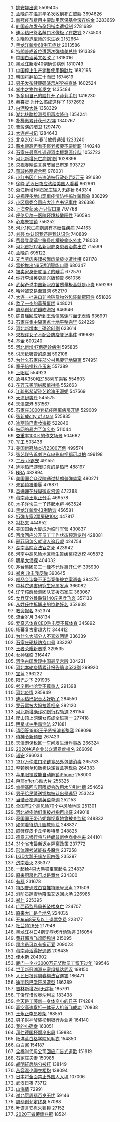 1. [姚安娜出道](https://s.weibo.com/weibo?q=%E5%A7%9A%E5%AE%89%E5%A8%9C%E5%87%BA%E9%81%93&Refer=top) 5509405
1. [孟晚舟在温哥华多次收到死亡威胁](https://s.weibo.com/weibo?q=%23%E5%AD%9F%E6%99%9A%E8%88%9F%E5%9C%A8%E6%B8%A9%E5%93%A5%E5%8D%8E%E5%A4%9A%E6%AC%A1%E6%94%B6%E5%88%B0%E6%AD%BB%E4%BA%A1%E5%A8%81%E8%83%81%23&Refer=top) 3694626
1. [新冠疫苗费用主要动用医保基金滚存结余](https://s.weibo.com/weibo?q=%23%E6%96%B0%E5%86%A0%E7%96%AB%E8%8B%97%E8%B4%B9%E7%94%A8%E4%B8%BB%E8%A6%81%E5%8A%A8%E7%94%A8%E5%8C%BB%E4%BF%9D%E5%9F%BA%E9%87%91%E6%BB%9A%E5%AD%98%E7%BB%93%E4%BD%99%23&Refer=top) 3283669
1. [韩国首尔发布孕妇指南遭抵制](https://s.weibo.com/weibo?q=%E9%9F%A9%E5%9B%BD%E9%A6%96%E5%B0%94%E5%8F%91%E5%B8%83%E5%AD%95%E5%A6%87%E6%8C%87%E5%8D%97%E9%81%AD%E6%8A%B5%E5%88%B6&Refer=top) 2781689
1. [迪丽热巴签名蘸口水像极了在数钱](https://s.weibo.com/weibo?q=%23%E8%BF%AA%E4%B8%BD%E7%83%AD%E5%B7%B4%E7%AD%BE%E5%90%8D%E8%98%B8%E5%8F%A3%E6%B0%B4%E5%83%8F%E6%9E%81%E4%BA%86%E5%9C%A8%E6%95%B0%E9%92%B1%23&Refer=top) 2774503
1. [关晓彤造型师的求生欲](https://s.weibo.com/weibo?q=%23%E5%85%B3%E6%99%93%E5%BD%A4%E9%80%A0%E5%9E%8B%E5%B8%88%E7%9A%84%E6%B1%82%E7%94%9F%E6%AC%B2%23&Refer=top) 2152664
1. [黑龙江新增68例无症状](https://s.weibo.com/weibo?q=%23%E9%BB%91%E9%BE%99%E6%B1%9F%E6%96%B0%E5%A2%9E68%E4%BE%8B%E6%97%A0%E7%97%87%E7%8A%B6%23&Refer=top) 2013586
1. [特朗普成首位遭两次弹劾美总统](https://s.weibo.com/weibo?q=%E7%89%B9%E6%9C%97%E6%99%AE%E6%88%90%E9%A6%96%E4%BD%8D%E9%81%AD%E4%B8%A4%E6%AC%A1%E5%BC%B9%E5%8A%BE%E7%BE%8E%E6%80%BB%E7%BB%9F&Refer=top) 1913329
1. [中国白酒英文名改了](https://s.weibo.com/weibo?q=%E4%B8%AD%E5%9B%BD%E7%99%BD%E9%85%92%E8%8B%B1%E6%96%87%E5%90%8D%E6%94%B9%E4%BA%86&Refer=top) 1818016
1. [黑龙江新增40例确诊病例](https://s.weibo.com/weibo?q=%23%E9%BB%91%E9%BE%99%E6%B1%9F%E6%96%B0%E5%A2%9E40%E4%BE%8B%E7%A1%AE%E8%AF%8A%E7%97%85%E4%BE%8B%23&Refer=top) 1810749
1. [中国停止生产销售使用酚酞片](https://s.weibo.com/weibo?q=%23%E4%B8%AD%E5%9B%BD%E5%81%9C%E6%AD%A2%E7%94%9F%E4%BA%A7%E9%94%80%E5%94%AE%E4%BD%BF%E7%94%A8%E9%85%9A%E9%85%9E%E7%89%87%23&Refer=top) 1682195
1. [韩国将翻拍三十而已](https://s.weibo.com/weibo?q=%23%E9%9F%A9%E5%9B%BD%E5%B0%86%E7%BF%BB%E6%8B%8D%E4%B8%89%E5%8D%81%E8%80%8C%E5%B7%B2%23&Refer=top) 1674619
1. [男子发布健康码演示APP被查处](https://s.weibo.com/weibo?q=%23%E7%94%B7%E5%AD%90%E5%8F%91%E5%B8%83%E5%81%A5%E5%BA%B7%E7%A0%81%E6%BC%94%E7%A4%BAAPP%E8%A2%AB%E6%9F%A5%E5%A4%84%23&Refer=top) 1602524
1. [掌中之物作者发文](https://s.weibo.com/weibo?q=%23%E6%8E%8C%E4%B8%AD%E4%B9%8B%E7%89%A9%E4%BD%9C%E8%80%85%E5%8F%91%E6%96%87%23&Refer=top) 1435484
1. [多多用自己的脸打开了孙莉手机](https://s.weibo.com/weibo?q=%23%E5%A4%9A%E5%A4%9A%E7%94%A8%E8%87%AA%E5%B7%B1%E7%9A%84%E8%84%B8%E6%89%93%E5%BC%80%E4%BA%86%E5%AD%99%E8%8E%89%E6%89%8B%E6%9C%BA%23&Refer=top) 1416230
1. [秦霄贤 为什么搞成这样了](https://s.weibo.com/weibo?q=%E7%A7%A6%E9%9C%84%E8%B4%A4%20%E4%B8%BA%E4%BB%80%E4%B9%88%E6%90%9E%E6%88%90%E8%BF%99%E6%A0%B7%E4%BA%86&Refer=top) 1372692
1. [白酒股大跌](https://s.weibo.com/weibo?q=%E7%99%BD%E9%85%92%E8%82%A1%E5%A4%A7%E8%B7%8C&Refer=top) 1358329
1. [湖北核酸检测费用再次降价](https://s.weibo.com/weibo?q=%23%E6%B9%96%E5%8C%97%E6%A0%B8%E9%85%B8%E6%A3%80%E6%B5%8B%E8%B4%B9%E7%94%A8%E5%86%8D%E6%AC%A1%E9%99%8D%E4%BB%B7%23&Refer=top) 1354241
1. [朴槿惠累计获刑22年](https://s.weibo.com/weibo?q=%E6%9C%B4%E6%A7%BF%E6%83%A0%E7%B4%AF%E8%AE%A1%E8%8E%B7%E5%88%9122%E5%B9%B4&Refer=top) 1340767
1. [曹骏演的暗卫](https://s.weibo.com/weibo?q=%23%E6%9B%B9%E9%AA%8F%E6%BC%94%E7%9A%84%E6%9A%97%E5%8D%AB%23&Refer=top) 1297470
1. [大连卢书记](https://s.weibo.com/weibo?q=%E5%A4%A7%E8%BF%9E%E5%8D%A2%E4%B9%A6%E8%AE%B0&Refer=top) 1284643
1. [北京2021年春节放假通知](https://s.weibo.com/weibo?q=%23%E5%8C%97%E4%BA%AC2021%E5%B9%B4%E6%98%A5%E8%8A%82%E6%94%BE%E5%81%87%E9%80%9A%E7%9F%A5%23&Refer=top) 1223240
1. [薪水很高但看不惯老板要不要辞职](https://s.weibo.com/weibo?q=%23%E8%96%AA%E6%B0%B4%E5%BE%88%E9%AB%98%E4%BD%86%E7%9C%8B%E4%B8%8D%E6%83%AF%E8%80%81%E6%9D%BF%E8%A6%81%E4%B8%8D%E8%A6%81%E8%BE%9E%E8%81%8C%23&Refer=top) 1140248
1. [石家庄最高礼遇迎河南援冀医疗队](https://s.weibo.com/weibo?q=%23%E7%9F%B3%E5%AE%B6%E5%BA%84%E6%9C%80%E9%AB%98%E7%A4%BC%E9%81%87%E8%BF%8E%E6%B2%B3%E5%8D%97%E6%8F%B4%E5%86%80%E5%8C%BB%E7%96%97%E9%98%9F%23&Refer=top) 1053723
1. [河北新增死亡病例1例](https://s.weibo.com/weibo?q=%23%E6%B2%B3%E5%8C%97%E6%96%B0%E5%A2%9E%E6%AD%BB%E4%BA%A1%E7%97%85%E4%BE%8B1%E4%BE%8B%23&Refer=top) 1028396
1. [央视春晚语言类节目已审定](https://s.weibo.com/weibo?q=%23%E5%A4%AE%E8%A7%86%E6%98%A5%E6%99%9A%E8%AF%AD%E8%A8%80%E7%B1%BB%E8%8A%82%E7%9B%AE%E5%B7%B2%E5%AE%A1%E5%AE%9A%23&Refer=top) 993727
1. [董璇佟丽娅合照](https://s.weibo.com/weibo?q=%23%E8%91%A3%E7%92%87%E4%BD%9F%E4%B8%BD%E5%A8%85%E5%90%88%E7%85%A7%23&Refer=top) 976031
1. [小红书因广告违法被行政处罚2万元](https://s.weibo.com/weibo?q=%E5%B0%8F%E7%BA%A2%E4%B9%A6%E5%9B%A0%E5%B9%BF%E5%91%8A%E8%BF%9D%E6%B3%95%E8%A2%AB%E8%A1%8C%E6%94%BF%E5%A4%84%E7%BD%9A2%E4%B8%87%E5%85%83&Refer=top) 891680
1. [徐峥 武汉日夜应该给美国人看看](https://s.weibo.com/weibo?q=%E5%BE%90%E5%B3%A5%20%E6%AD%A6%E6%B1%89%E6%97%A5%E5%A4%9C%E5%BA%94%E8%AF%A5%E7%BB%99%E7%BE%8E%E5%9B%BD%E4%BA%BA%E7%9C%8B%E7%9C%8B&Refer=top) 862961
1. [浙江新增1例石家庄输入无症状](https://s.weibo.com/weibo?q=%23%E6%B5%99%E6%B1%9F%E6%96%B0%E5%A2%9E1%E4%BE%8B%E7%9F%B3%E5%AE%B6%E5%BA%84%E8%BE%93%E5%85%A5%E6%97%A0%E7%97%87%E7%8A%B6%23&Refer=top) 843314
1. [央视评多地出现借疫情防控搞诈骗现象](https://s.weibo.com/weibo?q=%23%E5%A4%AE%E8%A7%86%E8%AF%84%E5%A4%9A%E5%9C%B0%E5%87%BA%E7%8E%B0%E5%80%9F%E7%96%AB%E6%83%85%E9%98%B2%E6%8E%A7%E6%90%9E%E8%AF%88%E9%AA%97%E7%8E%B0%E8%B1%A1%23&Refer=top) 838299
1. [小区居委会回应大连卢书记事件](https://s.weibo.com/weibo?q=%23%E5%B0%8F%E5%8C%BA%E5%B1%85%E5%A7%94%E4%BC%9A%E5%9B%9E%E5%BA%94%E5%A4%A7%E8%BF%9E%E5%8D%A2%E4%B9%A6%E8%AE%B0%E4%BA%8B%E4%BB%B6%23&Refer=top) 826386
1. [上海查获55万只假口罩](https://s.weibo.com/weibo?q=%23%E4%B8%8A%E6%B5%B7%E6%9F%A5%E8%8E%B755%E4%B8%87%E5%8F%AA%E5%81%87%E5%8F%A3%E7%BD%A9%23&Refer=top) 797768
1. [呼伦贝尔一医院环境核酸阳性](https://s.weibo.com/weibo?q=%23%E5%91%BC%E4%BC%A6%E8%B4%9D%E5%B0%94%E4%B8%80%E5%8C%BB%E9%99%A2%E7%8E%AF%E5%A2%83%E6%A0%B8%E9%85%B8%E9%98%B3%E6%80%A7%23&Refer=top) 760594
1. [心疼朱锁锁](https://s.weibo.com/weibo?q=%E5%BF%83%E7%96%BC%E6%9C%B1%E9%94%81%E9%94%81&Refer=top) 756252
1. [河北1死亡病例患有基础性疾病](https://s.weibo.com/weibo?q=%23%E6%B2%B3%E5%8C%971%E6%AD%BB%E4%BA%A1%E7%97%85%E4%BE%8B%E6%82%A3%E6%9C%89%E5%9F%BA%E7%A1%80%E6%80%A7%E7%96%BE%E7%97%85%23&Refer=top) 744163
1. [刘芸 你认识我还是我认识你](https://s.weibo.com/weibo?q=%E5%88%98%E8%8A%B8%20%E4%BD%A0%E8%AE%A4%E8%AF%86%E6%88%91%E8%BF%98%E6%98%AF%E6%88%91%E8%AE%A4%E8%AF%86%E4%BD%A0&Refer=top) 740889
1. [费曼登吴镇宇账号吐槽被偷吃外卖](https://s.weibo.com/weibo?q=%23%E8%B4%B9%E6%9B%BC%E7%99%BB%E5%90%B4%E9%95%87%E5%AE%87%E8%B4%A6%E5%8F%B7%E5%90%90%E6%A7%BD%E8%A2%AB%E5%81%B7%E5%90%83%E5%A4%96%E5%8D%96%23&Refer=top) 718003
1. [河北首批12名新冠肺炎患者治愈出院](https://s.weibo.com/weibo?q=%23%E6%B2%B3%E5%8C%97%E9%A6%96%E6%89%B912%E5%90%8D%E6%96%B0%E5%86%A0%E8%82%BA%E7%82%8E%E6%82%A3%E8%80%85%E6%B2%BB%E6%84%88%E5%87%BA%E9%99%A2%23&Refer=top) 715599
1. [孟晚舟](https://s.weibo.com/weibo?q=%E5%AD%9F%E6%99%9A%E8%88%9F&Refer=top) 695122
1. [麦当劳肉夹馍被曝肉量极少遭吐嘈](https://s.weibo.com/weibo?q=%23%E9%BA%A6%E5%BD%93%E5%8A%B3%E8%82%89%E5%A4%B9%E9%A6%8D%E8%A2%AB%E6%9B%9D%E8%82%89%E9%87%8F%E6%9E%81%E5%B0%91%E9%81%AD%E5%90%90%E5%98%88%23&Refer=top) 691178
1. [雷蛇推出N95透明智能口罩](https://s.weibo.com/weibo?q=%E9%9B%B7%E8%9B%87%E6%8E%A8%E5%87%BAN95%E9%80%8F%E6%98%8E%E6%99%BA%E8%83%BD%E5%8F%A3%E7%BD%A9&Refer=top) 680347
1. [被卖家身份耽误了的辩手](https://s.weibo.com/weibo?q=%E8%A2%AB%E5%8D%96%E5%AE%B6%E8%BA%AB%E4%BB%BD%E8%80%BD%E8%AF%AF%E4%BA%86%E7%9A%84%E8%BE%A9%E6%89%8B&Refer=top) 672570
1. [你好李焕英更高兴版预告](https://s.weibo.com/weibo?q=%23%E4%BD%A0%E5%A5%BD%E6%9D%8E%E7%84%95%E8%8B%B1%E6%9B%B4%E9%AB%98%E5%85%B4%E7%89%88%E9%A2%84%E5%91%8A%23&Refer=top) 661036
1. [武契奇说中国新冠疫苗质量极高就是小贵](https://s.weibo.com/weibo?q=%23%E6%AD%A6%E5%A5%91%E5%A5%87%E8%AF%B4%E4%B8%AD%E5%9B%BD%E6%96%B0%E5%86%A0%E7%96%AB%E8%8B%97%E8%B4%A8%E9%87%8F%E6%9E%81%E9%AB%98%E5%B0%B1%E6%98%AF%E5%B0%8F%E8%B4%B5%23&Refer=top) 659299
1. [哈登被交易至篮网](https://s.weibo.com/weibo?q=%23%E5%93%88%E7%99%BB%E8%A2%AB%E4%BA%A4%E6%98%93%E8%87%B3%E7%AF%AE%E7%BD%91%23&Refer=top) 652170
1. [大连一批进口非冷链货物外包装新冠阳性](https://s.weibo.com/weibo?q=%E5%A4%A7%E8%BF%9E%E4%B8%80%E6%89%B9%E8%BF%9B%E5%8F%A3%E9%9D%9E%E5%86%B7%E9%93%BE%E8%B4%A7%E7%89%A9%E5%A4%96%E5%8C%85%E8%A3%85%E6%96%B0%E5%86%A0%E9%98%B3%E6%80%A7&Refer=top) 651826
1. [熬了一夜的草莓蛋糕](https://s.weibo.com/weibo?q=%23%E7%86%AC%E4%BA%86%E4%B8%80%E5%A4%9C%E7%9A%84%E8%8D%89%E8%8E%93%E8%9B%8B%E7%B3%95%23&Refer=top) 648021
1. [周翡谢允花瓣吻海报](https://s.weibo.com/weibo?q=%23%E5%91%A8%E7%BF%A1%E8%B0%A2%E5%85%81%E8%8A%B1%E7%93%A3%E5%90%BB%E6%B5%B7%E6%8A%A5%23&Refer=top) 646946
1. [陈自瑶回应听到王浩信感谢时面无表情](https://s.weibo.com/weibo?q=%23%E9%99%88%E8%87%AA%E7%91%B6%E5%9B%9E%E5%BA%94%E5%90%AC%E5%88%B0%E7%8E%8B%E6%B5%A9%E4%BF%A1%E6%84%9F%E8%B0%A2%E6%97%B6%E9%9D%A2%E6%97%A0%E8%A1%A8%E6%83%85%23&Refer=top) 636991
1. [石家庄集中隔离点土地平整完毕](https://s.weibo.com/weibo?q=%23%E7%9F%B3%E5%AE%B6%E5%BA%84%E9%9B%86%E4%B8%AD%E9%9A%94%E7%A6%BB%E7%82%B9%E5%9C%9F%E5%9C%B0%E5%B9%B3%E6%95%B4%E5%AE%8C%E6%AF%95%23&Refer=top) 624229
1. [河北新增本土确诊81例](https://s.weibo.com/weibo?q=%23%E6%B2%B3%E5%8C%97%E6%96%B0%E5%A2%9E%E6%9C%AC%E5%9C%9F%E7%A1%AE%E8%AF%8A81%E4%BE%8B%23&Refer=top) 623614
1. [央视评女子不配合防疫登记事件](https://s.weibo.com/weibo?q=%23%E5%A4%AE%E8%A7%86%E8%AF%84%E5%A5%B3%E5%AD%90%E4%B8%8D%E9%85%8D%E5%90%88%E9%98%B2%E7%96%AB%E7%99%BB%E8%AE%B0%E4%BA%8B%E4%BB%B6%23&Refer=top) 619689
1. [基金](https://s.weibo.com/weibo?q=%23%E5%9F%BA%E9%87%91%23&Refer=top) 600240
1. [河北新增47例确诊病例](https://s.weibo.com/weibo?q=%23%E6%B2%B3%E5%8C%97%E6%96%B0%E5%A2%9E47%E4%BE%8B%E7%A1%AE%E8%AF%8A%E7%97%85%E4%BE%8B%23&Refer=top) 595835
1. [讨厌纸吸管的原因](https://s.weibo.com/weibo?q=%23%E8%AE%A8%E5%8E%8C%E7%BA%B8%E5%90%B8%E7%AE%A1%E7%9A%84%E5%8E%9F%E5%9B%A0%23&Refer=top) 592108
1. [为什么石家庄部分村民要异地隔离](https://s.weibo.com/weibo?q=%23%E4%B8%BA%E4%BB%80%E4%B9%88%E7%9F%B3%E5%AE%B6%E5%BA%84%E9%83%A8%E5%88%86%E6%9D%91%E6%B0%91%E8%A6%81%E5%BC%82%E5%9C%B0%E9%9A%94%E7%A6%BB%23&Refer=top) 574951
1. [章子怡撞衫花玉米](https://s.weibo.com/weibo?q=%23%E7%AB%A0%E5%AD%90%E6%80%A1%E6%92%9E%E8%A1%AB%E8%8A%B1%E7%8E%89%E7%B1%B3%23&Refer=top) 557389
1. [上阳赋](https://s.weibo.com/weibo?q=%E4%B8%8A%E9%98%B3%E8%B5%8B&Refer=top) 554923
1. [急寻K350和Z158列车乘客](https://s.weibo.com/weibo?q=%23%E6%80%A5%E5%AF%BBK350%E5%92%8CZ158%E5%88%97%E8%BD%A6%E4%B9%98%E5%AE%A2%23&Refer=top) 554603
1. [花万元买羽绒服值得吗](https://s.weibo.com/weibo?q=%23%E8%8A%B1%E4%B8%87%E5%85%83%E4%B9%B0%E7%BE%BD%E7%BB%92%E6%9C%8D%E5%80%BC%E5%BE%97%E5%90%97%23&Refer=top) 552663
1. [江疏影希望孙艺珍演王漫妮](https://s.weibo.com/weibo?q=%23%E6%B1%9F%E7%96%8F%E5%BD%B1%E5%B8%8C%E6%9C%9B%E5%AD%99%E8%89%BA%E7%8F%8D%E6%BC%94%E7%8E%8B%E6%BC%AB%E5%A6%AE%23&Refer=top) 547569
1. [天津伊势丹](https://s.weibo.com/weibo?q=%E5%A4%A9%E6%B4%A5%E4%BC%8A%E5%8A%BF%E4%B8%B9&Refer=top) 545575
1. [天津空港](https://s.weibo.com/weibo?q=%E5%A4%A9%E6%B4%A5%E7%A9%BA%E6%B8%AF&Refer=top) 531567
1. [石家庄3000套抗疫隔离病房开建](https://s.weibo.com/weibo?q=%E7%9F%B3%E5%AE%B6%E5%BA%843000%E5%A5%97%E6%8A%97%E7%96%AB%E9%9A%94%E7%A6%BB%E7%97%85%E6%88%BF%E5%BC%80%E5%BB%BA&Refer=top) 529009
1. [张新成city of stars](https://s.weibo.com/weibo?q=%E5%BC%A0%E6%96%B0%E6%88%90city%20of%20stars&Refer=top) 525835
1. [迪丽热巴素妆海报](https://s.weibo.com/weibo?q=%23%E8%BF%AA%E4%B8%BD%E7%83%AD%E5%B7%B4%E7%B4%A0%E5%A6%86%E6%B5%B7%E6%8A%A5%23&Refer=top) 522840
1. [被网络暴力了怎么办](https://s.weibo.com/weibo?q=%23%E8%A2%AB%E7%BD%91%E7%BB%9C%E6%9A%B4%E5%8A%9B%E4%BA%86%E6%80%8E%E4%B9%88%E5%8A%9E%23&Refer=top) 511044
1. [查重率100%的作文场景](https://s.weibo.com/weibo?q=%23%E6%9F%A5%E9%87%8D%E7%8E%87100%25%E7%9A%84%E4%BD%9C%E6%96%87%E5%9C%BA%E6%99%AF%23&Refer=top) 504662
1. [军工](https://s.weibo.com/weibo?q=%E5%86%9B%E5%B7%A5&Refer=top) 503436
1. [美国新冠肺炎近2300万例](https://s.weibo.com/weibo?q=%23%E7%BE%8E%E5%9B%BD%E6%96%B0%E5%86%A0%E8%82%BA%E7%82%8E%E8%BF%912300%E4%B8%87%E4%BE%8B%23&Refer=top) 499574
1. [张艺谋告诉刘浩存电影电视都可以拍](https://s.weibo.com/weibo?q=%E5%BC%A0%E8%89%BA%E8%B0%8B%E5%91%8A%E8%AF%89%E5%88%98%E6%B5%A9%E5%AD%98%E7%94%B5%E5%BD%B1%E7%94%B5%E8%A7%86%E9%83%BD%E5%8F%AF%E4%BB%A5%E6%8B%8D&Refer=top) 499198
1. [二辰 小霸宠](https://s.weibo.com/weibo?q=%E4%BA%8C%E8%BE%B0%20%E5%B0%8F%E9%9C%B8%E5%AE%A0&Refer=top) 491551
1. [迪丽热巴游戏ID真的是热巴](https://s.weibo.com/weibo?q=%E8%BF%AA%E4%B8%BD%E7%83%AD%E5%B7%B4%E6%B8%B8%E6%88%8FID%E7%9C%9F%E7%9A%84%E6%98%AF%E7%83%AD%E5%B7%B4&Refer=top) 488197
1. [NBA](https://s.weibo.com/weibo?q=NBA&Refer=top) 482894
1. [美国国会众议院通过特朗普弹劾案](https://s.weibo.com/weibo?q=%23%E7%BE%8E%E5%9B%BD%E5%9B%BD%E4%BC%9A%E4%BC%97%E8%AE%AE%E9%99%A2%E9%80%9A%E8%BF%87%E7%89%B9%E6%9C%97%E6%99%AE%E5%BC%B9%E5%8A%BE%E6%A1%88%23&Refer=top) 480271
1. [朱锁锁被羞辱](https://s.weibo.com/weibo?q=%E6%9C%B1%E9%94%81%E9%94%81%E8%A2%AB%E7%BE%9E%E8%BE%B1&Refer=top) 476871
1. [袁姗姗在线卑微求资源](https://s.weibo.com/weibo?q=%23%E8%A2%81%E5%A7%97%E5%A7%97%E5%9C%A8%E7%BA%BF%E5%8D%91%E5%BE%AE%E6%B1%82%E8%B5%84%E6%BA%90%23&Refer=top) 472368
1. [蒋南孙王永正分手](https://s.weibo.com/weibo?q=%23%E8%92%8B%E5%8D%97%E5%AD%99%E7%8E%8B%E6%B0%B8%E6%AD%A3%E5%88%86%E6%89%8B%23&Refer=top) 469578
1. [木子洋快三十了还起水痘](https://s.weibo.com/weibo?q=%23%E6%9C%A8%E5%AD%90%E6%B4%8B%E5%BF%AB%E4%B8%89%E5%8D%81%E4%BA%86%E8%BF%98%E8%B5%B7%E6%B0%B4%E7%97%98%23&Refer=top) 463524
1. [黑龙江新增43例确诊](https://s.weibo.com/weibo?q=%23%E9%BB%91%E9%BE%99%E6%B1%9F%E6%96%B0%E5%A2%9E43%E4%BE%8B%E7%A1%AE%E8%AF%8A%23&Refer=top) 456581
1. [拆弹专家2票房破10亿](https://s.weibo.com/weibo?q=%23%E6%8B%86%E5%BC%B9%E4%B8%93%E5%AE%B62%E7%A5%A8%E6%88%BF%E7%A0%B410%E4%BA%BF%23&Refer=top) 447817
1. [衬衫夹](https://s.weibo.com/weibo?q=%E8%A1%AC%E8%A1%AB%E5%A4%B9&Refer=top) 444952
1. [美国国会大厦成为临时军营](https://s.weibo.com/weibo?q=%23%E7%BE%8E%E5%9B%BD%E5%9B%BD%E4%BC%9A%E5%A4%A7%E5%8E%A6%E6%88%90%E4%B8%BA%E4%B8%B4%E6%97%B6%E5%86%9B%E8%90%A5%23&Refer=top) 430837
1. [百度回应公开员工工作状态预测专利](https://s.weibo.com/weibo?q=%23%E7%99%BE%E5%BA%A6%E5%9B%9E%E5%BA%94%E5%85%AC%E5%BC%80%E5%91%98%E5%B7%A5%E5%B7%A5%E4%BD%9C%E7%8A%B6%E6%80%81%E9%A2%84%E6%B5%8B%E4%B8%93%E5%88%A9%23&Refer=top) 428081
1. [邢菲问怎么就没人追我呢](https://s.weibo.com/weibo?q=%23%E9%82%A2%E8%8F%B2%E9%97%AE%E6%80%8E%E4%B9%88%E5%B0%B1%E6%B2%A1%E4%BA%BA%E8%BF%BD%E6%88%91%E5%91%A2%23&Refer=top) 424754
1. [湖南高院女法官之死](https://s.weibo.com/weibo?q=%23%E6%B9%96%E5%8D%97%E9%AB%98%E9%99%A2%E5%A5%B3%E6%B3%95%E5%AE%98%E4%B9%8B%E6%AD%BB%23&Refer=top) 423942
1. [河南中高风险地区师生暂缓离校返校](https://s.weibo.com/weibo?q=%E6%B2%B3%E5%8D%97%E4%B8%AD%E9%AB%98%E9%A3%8E%E9%99%A9%E5%9C%B0%E5%8C%BA%E5%B8%88%E7%94%9F%E6%9A%82%E7%BC%93%E7%A6%BB%E6%A0%A1%E8%BF%94%E6%A0%A1&Refer=top) 405872
1. [明星大侦探](https://s.weibo.com/weibo?q=%E6%98%8E%E6%98%9F%E5%A4%A7%E4%BE%A6%E6%8E%A2&Refer=top) 404032
1. [茅台集团员工一律不允许离开仁怀](https://s.weibo.com/weibo?q=%23%E8%8C%85%E5%8F%B0%E9%9B%86%E5%9B%A2%E5%91%98%E5%B7%A5%E4%B8%80%E5%BE%8B%E4%B8%8D%E5%85%81%E8%AE%B8%E7%A6%BB%E5%BC%80%E4%BB%81%E6%80%80%23&Refer=top) 395930
1. [郑爽 攻击我反弹](https://s.weibo.com/weibo?q=%E9%83%91%E7%88%BD%20%E6%94%BB%E5%87%BB%E6%88%91%E5%8F%8D%E5%BC%B9&Refer=top) 390645
1. [唯品会涉嫌不正当竞争被立案调查](https://s.weibo.com/weibo?q=%23%E5%94%AF%E5%93%81%E4%BC%9A%E6%B6%89%E5%AB%8C%E4%B8%8D%E6%AD%A3%E5%BD%93%E7%AB%9E%E4%BA%89%E8%A2%AB%E7%AB%8B%E6%A1%88%E8%B0%83%E6%9F%A5%23&Refer=top) 384275
1. [中科院遇害研究生家属发声](https://s.weibo.com/weibo?q=%E4%B8%AD%E7%A7%91%E9%99%A2%E9%81%87%E5%AE%B3%E7%A0%94%E7%A9%B6%E7%94%9F%E5%AE%B6%E5%B1%9E%E5%8F%91%E5%A3%B0&Refer=top) 366082
1. [辽宁核酸检测团队支援石家庄](https://s.weibo.com/weibo?q=%23%E8%BE%BD%E5%AE%81%E6%A0%B8%E9%85%B8%E6%A3%80%E6%B5%8B%E5%9B%A2%E9%98%9F%E6%94%AF%E6%8F%B4%E7%9F%B3%E5%AE%B6%E5%BA%84%23&Refer=top) 363067
1. [女兵穿外骨骼背140斤男兵飞奔](https://s.weibo.com/weibo?q=%E5%A5%B3%E5%85%B5%E7%A9%BF%E5%A4%96%E9%AA%A8%E9%AA%BC%E8%83%8C140%E6%96%A4%E7%94%B7%E5%85%B5%E9%A3%9E%E5%A5%94&Refer=top) 357133
1. [从姓氏中拆解出的惊艳好名](https://s.weibo.com/weibo?q=%23%E4%BB%8E%E5%A7%93%E6%B0%8F%E4%B8%AD%E6%8B%86%E8%A7%A3%E5%87%BA%E7%9A%84%E6%83%8A%E8%89%B3%E5%A5%BD%E5%90%8D%23&Refer=top) 352608
1. [教资报名](https://s.weibo.com/weibo?q=%E6%95%99%E8%B5%84%E6%8A%A5%E5%90%8D&Refer=top) 352374
1. [流金岁月](https://s.weibo.com/weibo?q=%E6%B5%81%E9%87%91%E5%B2%81%E6%9C%88&Refer=top) 348134
1. [爱奇艺体育CEO称电竞不算体育](https://s.weibo.com/weibo?q=%23%E7%88%B1%E5%A5%87%E8%89%BA%E4%BD%93%E8%82%B2CEO%E7%A7%B0%E7%94%B5%E7%AB%9E%E4%B8%8D%E7%AE%97%E4%BD%93%E8%82%B2%23&Refer=top) 345892
1. [杨幂复古童趣大片](https://s.weibo.com/weibo?q=%23%E6%9D%A8%E5%B9%82%E5%A4%8D%E5%8F%A4%E7%AB%A5%E8%B6%A3%E5%A4%A7%E7%89%87%23&Refer=top) 344412
1. [为什么大部分人不喜欢团建](https://s.weibo.com/weibo?q=%23%E4%B8%BA%E4%BB%80%E4%B9%88%E5%A4%A7%E9%83%A8%E5%88%86%E4%BA%BA%E4%B8%8D%E5%96%9C%E6%AC%A2%E5%9B%A2%E5%BB%BA%23&Refer=top) 336339
1. [石家庄硬核防疫口号](https://s.weibo.com/weibo?q=%E7%9F%B3%E5%AE%B6%E5%BA%84%E7%A1%AC%E6%A0%B8%E9%98%B2%E7%96%AB%E5%8F%A3%E5%8F%B7&Refer=top) 333297
1. [王者荣耀新赛季](https://s.weibo.com/weibo?q=%E7%8E%8B%E8%80%85%E8%8D%A3%E8%80%80%E6%96%B0%E8%B5%9B%E5%AD%A3&Refer=top) 329535
1. [女神降临](https://s.weibo.com/weibo?q=%E5%A5%B3%E7%A5%9E%E9%99%8D%E4%B8%B4&Refer=top) 316447
1. [河洛古国发现中国最早宫殿](https://s.weibo.com/weibo?q=%E6%B2%B3%E6%B4%9B%E5%8F%A4%E5%9B%BD%E5%8F%91%E7%8E%B0%E4%B8%AD%E5%9B%BD%E6%9C%80%E6%97%A9%E5%AE%AB%E6%AE%BF&Refer=top) 304231
1. [河北本轮疫情累计报告确诊523例](https://s.weibo.com/weibo?q=%23%E6%B2%B3%E5%8C%97%E6%9C%AC%E8%BD%AE%E7%96%AB%E6%83%85%E7%B4%AF%E8%AE%A1%E6%8A%A5%E5%91%8A%E7%A1%AE%E8%AF%8A523%E4%BE%8B%23&Refer=top) 299920
1. [宝蓝](https://s.weibo.com/weibo?q=%E5%AE%9D%E8%93%9D&Refer=top) 296222
1. [阳光之下](https://s.weibo.com/weibo?q=%E9%98%B3%E5%85%89%E4%B9%8B%E4%B8%8B&Refer=top) 291935
1. [考辛斯批哈登不尊重人](https://s.weibo.com/weibo?q=%E8%80%83%E8%BE%9B%E6%96%AF%E6%89%B9%E5%93%88%E7%99%BB%E4%B8%8D%E5%B0%8A%E9%87%8D%E4%BA%BA&Refer=top) 291398
1. [河北疫情](https://s.weibo.com/weibo?q=%E6%B2%B3%E5%8C%97%E7%96%AB%E6%83%85&Refer=top) 285949
1. [迪丽热巴配音太好听了](https://s.weibo.com/weibo?q=%23%E8%BF%AA%E4%B8%BD%E7%83%AD%E5%B7%B4%E9%85%8D%E9%9F%B3%E5%A4%AA%E5%A5%BD%E5%90%AC%E4%BA%86%23&Refer=top) 284550
1. [罗云熙被大妈拉着相亲](https://s.weibo.com/weibo?q=%23%E7%BD%97%E4%BA%91%E7%86%99%E8%A2%AB%E5%A4%A7%E5%A6%88%E6%8B%89%E7%9D%80%E7%9B%B8%E4%BA%B2%23&Refer=top) 282120
1. [河北新增确诊81例行程轨迹](https://s.weibo.com/weibo?q=%23%E6%B2%B3%E5%8C%97%E6%96%B0%E5%A2%9E%E7%A1%AE%E8%AF%8A81%E4%BE%8B%E8%A1%8C%E7%A8%8B%E8%BD%A8%E8%BF%B9%23&Refer=top) 281154
1. [爬山顶上网课女孩成全班第一](https://s.weibo.com/weibo?q=%E7%88%AC%E5%B1%B1%E9%A1%B6%E4%B8%8A%E7%BD%91%E8%AF%BE%E5%A5%B3%E5%AD%A9%E6%88%90%E5%85%A8%E7%8F%AD%E7%AC%AC%E4%B8%80&Refer=top) 277418
1. [明星式护手霜涂法](https://s.weibo.com/weibo?q=%23%E6%98%8E%E6%98%9F%E5%BC%8F%E6%8A%A4%E6%89%8B%E9%9C%9C%E6%B6%82%E6%B3%95%23&Refer=top) 271881
1. [请回答1988王子贤扮演者整容](https://s.weibo.com/weibo?q=%23%E8%AF%B7%E5%9B%9E%E7%AD%941988%E7%8E%8B%E5%AD%90%E8%B4%A4%E6%89%AE%E6%BC%94%E8%80%85%E6%95%B4%E5%AE%B9%23&Refer=top) 268099
1. [侍神令新预告](https://s.weibo.com/weibo?q=%23%E4%BE%8D%E7%A5%9E%E4%BB%A4%E6%96%B0%E9%A2%84%E5%91%8A%23&Refer=top) 267423
1. [天津港保税区一车间发生爆炸事故](https://s.weibo.com/weibo?q=%E5%A4%A9%E6%B4%A5%E6%B8%AF%E4%BF%9D%E7%A8%8E%E5%8C%BA%E4%B8%80%E8%BD%A6%E9%97%B4%E5%8F%91%E7%94%9F%E7%88%86%E7%82%B8%E4%BA%8B%E6%95%85&Refer=top) 266324
1. [2020快递企业公众满意度排名](https://s.weibo.com/weibo?q=%232020%E5%BF%AB%E9%80%92%E4%BC%81%E4%B8%9A%E5%85%AC%E4%BC%97%E6%BB%A1%E6%84%8F%E5%BA%A6%E6%8E%92%E5%90%8D%23&Refer=top) 266096
1. [诺安](https://s.weibo.com/weibo?q=%E8%AF%BA%E5%AE%89&Refer=top) 266034
1. [1317万件进口冷链食品外包装消毒](https://s.weibo.com/weibo?q=1317%E4%B8%87%E4%BB%B6%E8%BF%9B%E5%8F%A3%E5%86%B7%E9%93%BE%E9%A3%9F%E5%93%81%E5%A4%96%E5%8C%85%E8%A3%85%E6%B6%88%E6%AF%92&Refer=top) 265733
1. [整顿刷单和贩卖快递盲盒等现象](https://s.weibo.com/weibo?q=%E6%95%B4%E9%A1%BF%E5%88%B7%E5%8D%95%E5%92%8C%E8%B4%A9%E5%8D%96%E5%BF%AB%E9%80%92%E7%9B%B2%E7%9B%92%E7%AD%89%E7%8E%B0%E8%B1%A1&Refer=top) 264383
1. [苹果眼镜或能自动解锁iPhone](https://s.weibo.com/weibo?q=%E8%8B%B9%E6%9E%9C%E7%9C%BC%E9%95%9C%E6%88%96%E8%83%BD%E8%87%AA%E5%8A%A8%E8%A7%A3%E9%94%81iPhone&Refer=top) 258000
1. [芭莎offer心动大片](https://s.weibo.com/weibo?q=%E8%8A%AD%E8%8E%8Eoffer%E5%BF%83%E5%8A%A8%E5%A4%A7%E7%89%87&Refer=top) 255325
1. [肯德基回应因限塑令改用木勺引吐槽](https://s.weibo.com/weibo?q=%23%E8%82%AF%E5%BE%B7%E5%9F%BA%E5%9B%9E%E5%BA%94%E5%9B%A0%E9%99%90%E5%A1%91%E4%BB%A4%E6%94%B9%E7%94%A8%E6%9C%A8%E5%8B%BA%E5%BC%95%E5%90%90%E6%A7%BD%23&Refer=top) 254659
1. [男子给民警送锦旗被认出是逃犯](https://s.weibo.com/weibo?q=%23%E7%94%B7%E5%AD%90%E7%BB%99%E6%B0%91%E8%AD%A6%E9%80%81%E9%94%A6%E6%97%97%E8%A2%AB%E8%AE%A4%E5%87%BA%E6%98%AF%E9%80%83%E7%8A%AF%23&Refer=top) 253243
1. [当谐音梗遇到英语单词](https://s.weibo.com/weibo?q=%23%E5%BD%93%E8%B0%90%E9%9F%B3%E6%A2%97%E9%81%87%E5%88%B0%E8%8B%B1%E8%AF%AD%E5%8D%95%E8%AF%8D%23&Refer=top) 252153
1. [全国有2个高风险70个中风险地区](https://s.weibo.com/weibo?q=%23%E5%85%A8%E5%9B%BD%E6%9C%892%E4%B8%AA%E9%AB%98%E9%A3%8E%E9%99%A970%E4%B8%AA%E4%B8%AD%E9%A3%8E%E9%99%A9%E5%9C%B0%E5%8C%BA%23&Refer=top) 251301
1. [河北战疫他们重披战袍再出征](https://s.weibo.com/weibo?q=%23%E6%B2%B3%E5%8C%97%E6%88%98%E7%96%AB%E4%BB%96%E4%BB%AC%E9%87%8D%E6%8A%AB%E6%88%98%E8%A2%8D%E5%86%8D%E5%87%BA%E5%BE%81%23&Refer=top) 249018
1. [泰国国王带诗妮娜视察她曾被关监狱](https://s.weibo.com/weibo?q=%23%E6%B3%B0%E5%9B%BD%E5%9B%BD%E7%8E%8B%E5%B8%A6%E8%AF%97%E5%A6%AE%E5%A8%9C%E8%A7%86%E5%AF%9F%E5%A5%B9%E6%9B%BE%E8%A2%AB%E5%85%B3%E7%9B%91%E7%8B%B1%23&Refer=top) 248832
1. [如何看待幼儿园教师荒](https://s.weibo.com/weibo?q=%23%E5%A6%82%E4%BD%95%E7%9C%8B%E5%BE%85%E5%B9%BC%E5%84%BF%E5%9B%AD%E6%95%99%E5%B8%88%E8%8D%92%23&Refer=top) 248827
1. [戚薇穿皮卡丘学奥特曼](https://s.weibo.com/weibo?q=%23%E6%88%9A%E8%96%87%E7%A9%BF%E7%9A%AE%E5%8D%A1%E4%B8%98%E5%AD%A6%E5%A5%A5%E7%89%B9%E6%9B%BC%23&Refer=top) 248825
1. [德意志银行将与特朗普断绝商业往来](https://s.weibo.com/weibo?q=%23%E5%BE%B7%E6%84%8F%E5%BF%97%E9%93%B6%E8%A1%8C%E5%B0%86%E4%B8%8E%E7%89%B9%E6%9C%97%E6%99%AE%E6%96%AD%E7%BB%9D%E5%95%86%E4%B8%9A%E5%BE%80%E6%9D%A5%23&Refer=top) 244101
1. [31个省市最新返乡隔离政策](https://s.weibo.com/weibo?q=%2331%E4%B8%AA%E7%9C%81%E5%B8%82%E6%9C%80%E6%96%B0%E8%BF%94%E4%B9%A1%E9%9A%94%E7%A6%BB%E6%94%BF%E7%AD%96%23&Refer=top) 237772
1. [形体课考试能有多魔性](https://s.weibo.com/weibo?q=%23%E5%BD%A2%E4%BD%93%E8%AF%BE%E8%80%83%E8%AF%95%E8%83%BD%E6%9C%89%E5%A4%9A%E9%AD%94%E6%80%A7%23&Refer=top) 237258
1. [LGD大鹅无缘冬冠四强](https://s.weibo.com/weibo?q=%23LGD%E5%A4%A7%E9%B9%85%E6%97%A0%E7%BC%98%E5%86%AC%E5%86%A0%E5%9B%9B%E5%BC%BA%23&Refer=top) 235397
1. [济南着火](https://s.weibo.com/weibo?q=%E6%B5%8E%E5%8D%97%E7%9D%80%E7%81%AB&Refer=top) 235377
1. [一起给4只大熊猫宝宝起名](https://s.weibo.com/weibo?q=%23%E4%B8%80%E8%B5%B7%E7%BB%994%E5%8F%AA%E5%A4%A7%E7%86%8A%E7%8C%AB%E5%AE%9D%E5%AE%9D%E8%B5%B7%E5%90%8D%23&Refer=top) 234837
1. [原来厨房也可以是舞台](https://s.weibo.com/weibo?q=%23%E5%8E%9F%E6%9D%A5%E5%8E%A8%E6%88%BF%E4%B9%9F%E5%8F%AF%E4%BB%A5%E6%98%AF%E8%88%9E%E5%8F%B0%23&Refer=top) 234300
1. [有翡](https://s.weibo.com/weibo?q=%E6%9C%89%E7%BF%A1&Refer=top) 231678
1. [特朗普通过白宫推特账号发声](https://s.weibo.com/weibo?q=%23%E7%89%B9%E6%9C%97%E6%99%AE%E9%80%9A%E8%BF%87%E7%99%BD%E5%AE%AB%E6%8E%A8%E7%89%B9%E8%B4%A6%E5%8F%B7%E5%8F%91%E5%A3%B0%23&Refer=top) 231509
1. [消防员趴雪地降温又返回火场](https://s.weibo.com/weibo?q=%23%E6%B6%88%E9%98%B2%E5%91%98%E8%B6%B4%E9%9B%AA%E5%9C%B0%E9%99%8D%E6%B8%A9%E5%8F%88%E8%BF%94%E5%9B%9E%E7%81%AB%E5%9C%BA%23&Refer=top) 226985
1. [郑仁](https://s.weibo.com/weibo?q=%E9%83%91%E4%BB%81&Refer=top) 225395
1. [广西药监局局长坠楼身亡](https://s.weibo.com/weibo?q=%23%E5%B9%BF%E8%A5%BF%E8%8D%AF%E7%9B%91%E5%B1%80%E5%B1%80%E9%95%BF%E5%9D%A0%E6%A5%BC%E8%BA%AB%E4%BA%A1%23&Refer=top) 224707
1. [原来大厂是个地名](https://s.weibo.com/weibo?q=%23%E5%8E%9F%E6%9D%A5%E5%A4%A7%E5%8E%82%E6%98%AF%E4%B8%AA%E5%9C%B0%E5%90%8D%23&Refer=top) 224035
1. [开车前8天及以上退票免费](https://s.weibo.com/weibo?q=%E5%BC%80%E8%BD%A6%E5%89%8D8%E5%A4%A9%E5%8F%8A%E4%BB%A5%E4%B8%8A%E9%80%80%E7%A5%A8%E5%85%8D%E8%B4%B9&Refer=top) 223177
1. [杜兰特26分](https://s.weibo.com/weibo?q=%E6%9D%9C%E5%85%B0%E7%89%B926%E5%88%86&Refer=top) 217948
1. [黑龙江林口4例无症状行动轨迹](https://s.weibo.com/weibo?q=%23%E9%BB%91%E9%BE%99%E6%B1%9F%E6%9E%97%E5%8F%A34%E4%BE%8B%E6%97%A0%E7%97%87%E7%8A%B6%E8%A1%8C%E5%8A%A8%E8%BD%A8%E8%BF%B9%23&Refer=top) 216054
1. [黄轩郭京飞鸡同鸭讲](https://s.weibo.com/weibo?q=%23%E9%BB%84%E8%BD%A9%E9%83%AD%E4%BA%AC%E9%A3%9E%E9%B8%A1%E5%90%8C%E9%B8%AD%E8%AE%B2%23&Refer=top) 215095
1. [程序员可以有多可爱](https://s.weibo.com/weibo?q=%23%E7%A8%8B%E5%BA%8F%E5%91%98%E5%8F%AF%E4%BB%A5%E6%9C%89%E5%A4%9A%E5%8F%AF%E7%88%B1%23&Refer=top) 209023
1. [蒋南孙活得好通透](https://s.weibo.com/weibo?q=%23%E8%92%8B%E5%8D%97%E5%AD%99%E6%B4%BB%E5%BE%97%E5%A5%BD%E9%80%9A%E9%80%8F%23&Refer=top) 208435
1. [佳木斯](https://s.weibo.com/weibo?q=%E4%BD%B3%E6%9C%A8%E6%96%AF&Refer=top) 204902
1. [厦门一企业3000万元奖励员工留下过年](https://s.weibo.com/weibo?q=%23%E5%8E%A6%E9%97%A8%E4%B8%80%E4%BC%81%E4%B8%9A3000%E4%B8%87%E5%85%83%E5%A5%96%E5%8A%B1%E5%91%98%E5%B7%A5%E7%95%99%E4%B8%8B%E8%BF%87%E5%B9%B4%23&Refer=top) 199546
1. [世卫新冠溯源专家组抵达武汉](https://s.weibo.com/weibo?q=%E4%B8%96%E5%8D%AB%E6%96%B0%E5%86%A0%E6%BA%AF%E6%BA%90%E4%B8%93%E5%AE%B6%E7%BB%84%E6%8A%B5%E8%BE%BE%E6%AD%A6%E6%B1%89&Refer=top) 198150
1. [人民日报评周春梅法官遇害](https://s.weibo.com/weibo?q=%23%E4%BA%BA%E6%B0%91%E6%97%A5%E6%8A%A5%E8%AF%84%E5%91%A8%E6%98%A5%E6%A2%85%E6%B3%95%E5%AE%98%E9%81%87%E5%AE%B3%23&Refer=top) 186471
1. [迪丽热巴学院风造型](https://s.weibo.com/weibo?q=%23%E8%BF%AA%E4%B8%BD%E7%83%AD%E5%B7%B4%E5%AD%A6%E9%99%A2%E9%A3%8E%E9%80%A0%E5%9E%8B%23&Refer=top) 186289
1. [吉林新增2例无症状](https://s.weibo.com/weibo?q=%23%E5%90%89%E6%9E%97%E6%96%B0%E5%A2%9E2%E4%BE%8B%E6%97%A0%E7%97%87%E7%8A%B6%23&Refer=top) 185791
1. [丁俊晖惜败奥沙利文](https://s.weibo.com/weibo?q=%E4%B8%81%E4%BF%8A%E6%99%96%E6%83%9C%E8%B4%A5%E5%A5%A5%E6%B2%99%E5%88%A9%E6%96%87&Refer=top) 183438
1. [今天是工藤新一身体变小的日子](https://s.weibo.com/weibo?q=%23%E4%BB%8A%E5%A4%A9%E6%98%AF%E5%B7%A5%E8%97%A4%E6%96%B0%E4%B8%80%E8%BA%AB%E4%BD%93%E5%8F%98%E5%B0%8F%E7%9A%84%E6%97%A5%E5%AD%90%23&Refer=top) 174284
1. [高空高速察打一体无人机首飞成功](https://s.weibo.com/weibo?q=%E9%AB%98%E7%A9%BA%E9%AB%98%E9%80%9F%E5%AF%9F%E6%89%93%E4%B8%80%E4%BD%93%E6%97%A0%E4%BA%BA%E6%9C%BA%E9%A6%96%E9%A3%9E%E6%88%90%E5%8A%9F&Refer=top) 170838
1. [王永正李昂吵架](https://s.weibo.com/weibo?q=%23%E7%8E%8B%E6%B0%B8%E6%AD%A3%E6%9D%8E%E6%98%82%E5%90%B5%E6%9E%B6%23&Refer=top) 168551
1. [男子财神爷装扮到银行办业务](https://s.weibo.com/weibo?q=%23%E7%94%B7%E5%AD%90%E8%B4%A2%E7%A5%9E%E7%88%B7%E8%A3%85%E6%89%AE%E5%88%B0%E9%93%B6%E8%A1%8C%E5%8A%9E%E4%B8%9A%E5%8A%A1%23&Refer=top) 164140
1. [我的小确幸](https://s.weibo.com/weibo?q=%23%E6%88%91%E7%9A%84%E5%B0%8F%E7%A1%AE%E5%B9%B8%23&Refer=top) 163051
1. [拜仁德国杯爆冷出局](https://s.weibo.com/weibo?q=%E6%8B%9C%E4%BB%81%E5%BE%B7%E5%9B%BD%E6%9D%AF%E7%88%86%E5%86%B7%E5%87%BA%E5%B1%80&Refer=top) 159884
1. [杨洋蓝白格学院风毛衣](https://s.weibo.com/weibo?q=%23%E6%9D%A8%E6%B4%8B%E8%93%9D%E7%99%BD%E6%A0%BC%E5%AD%A6%E9%99%A2%E9%A3%8E%E6%AF%9B%E8%A1%A3%23&Refer=top) 154850
1. [白白酱](https://s.weibo.com/weibo?q=%E7%99%BD%E7%99%BD%E9%85%B1&Refer=top) 154187
1. [全棉时代母公司回应广告式道歉](https://s.weibo.com/weibo?q=%23%E5%85%A8%E6%A3%89%E6%97%B6%E4%BB%A3%E6%AF%8D%E5%85%AC%E5%8F%B8%E5%9B%9E%E5%BA%94%E5%B9%BF%E5%91%8A%E5%BC%8F%E9%81%93%E6%AD%89%23&Refer=top) 151819
1. [石家庄夫妻](https://s.weibo.com/weibo?q=%E7%9F%B3%E5%AE%B6%E5%BA%84%E5%A4%AB%E5%A6%BB&Refer=top) 150985
1. [胡明轩后脑勺被打](https://s.weibo.com/weibo?q=%E8%83%A1%E6%98%8E%E8%BD%A9%E5%90%8E%E8%84%91%E5%8B%BA%E8%A2%AB%E6%89%93&Refer=top) 138149
1. [丛容温少卿衣柜抱](https://s.weibo.com/weibo?q=%23%E4%B8%9B%E5%AE%B9%E6%B8%A9%E5%B0%91%E5%8D%BF%E8%A1%A3%E6%9F%9C%E6%8A%B1%23&Refer=top) 138094
1. [日本将全面禁止外国人入境](https://s.weibo.com/weibo?q=%23%E6%97%A5%E6%9C%AC%E5%B0%86%E5%85%A8%E9%9D%A2%E7%A6%81%E6%AD%A2%E5%A4%96%E5%9B%BD%E4%BA%BA%E5%85%A5%E5%A2%83%23&Refer=top) 107006
1. [武汉日夜](https://s.weibo.com/weibo?q=%E6%AD%A6%E6%B1%89%E6%97%A5%E5%A4%9C&Refer=top) 73712
1. [山海情](https://s.weibo.com/weibo?q=%E5%B1%B1%E6%B5%B7%E6%83%85&Refer=top) 72991
1. [谢允愿周翡百岁无忧](https://s.weibo.com/weibo?q=%23%E8%B0%A2%E5%85%81%E6%84%BF%E5%91%A8%E7%BF%A1%E7%99%BE%E5%B2%81%E6%97%A0%E5%BF%A7%23&Refer=top) 59146
1. [周翡谢允定终身](https://s.weibo.com/weibo?q=%23%E5%91%A8%E7%BF%A1%E8%B0%A2%E5%85%81%E5%AE%9A%E7%BB%88%E8%BA%AB%23&Refer=top) 57088
1. [叶谨言安慰朱锁锁](https://s.weibo.com/weibo?q=%E5%8F%B6%E8%B0%A8%E8%A8%80%E5%AE%89%E6%85%B0%E6%9C%B1%E9%94%81%E9%94%81&Refer=top) 27152
1. [2020王者荣耀冬冠](https://s.weibo.com/weibo?q=%232020%E7%8E%8B%E8%80%85%E8%8D%A3%E8%80%80%E5%86%AC%E5%86%A0%23&Refer=top) 18524